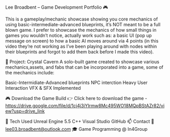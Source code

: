 Lee Broadbent – Game Development Portfolio 🎮

This is a gameplay/mechanic showcase showing you core mechanics of using basic-intermediate-advanced blueprints, it’s NOT meant to be a full blown game. I prefer to showcase the mechanics of how small things in games you wouldn’t notice, actually work such as: a basic UI (pop up message on screen) to how a basic AI moves around via 4 points (in this video they’re not working as I’ve been playing around with nodes within their blueprints and forgot to add them back before I made this video).

🧩 Project: Crystal Cavern
A solo-built game created to showcase various mechanics,assets, and fabs that can be incorporated into a game, some of the mechanics include:

Basic-Intermidiate-Advanced blueprints
NPC interction
Heavy User Interaction
VFX & SFX Implemented

🎮 Download the Game Build
👉 Click here to download the game - https://drive.google.com/file/d/1cj4j3iYIrmw8Mc495WO18MQpBStAZr82/view?usp=drive_link

🧰 Tech Used
Unreal Engine 5.5
C++
Visual Studio
GitHub
📫 Contact
📧 lee03.broadbent@outlook.com
🎓 Game Programming @ In4Group
